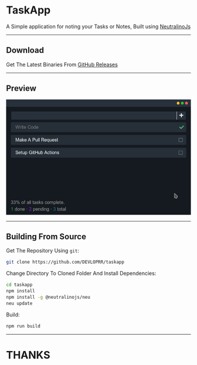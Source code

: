 # TaskApp
A Simple application for noting your Tasks or Notes, Built using [NeutralinoJs](https://github.com/neutralinojs/neutralinojs)

---
## Download
Get The Latest Binaries From [GitHub Releases](https://github.com/DEVLOPRR/taskapp/releases)

---
## Preview
![Preview Image Taken On Linux](./preview.png)

---

## Building From Source

Get The Repository Using `git`:

```bash
git clone https://github.com/DEVLOPRR/taskapp
```

Change Directory To Cloned Folder And Install Dependencies:

```bash
cd taskapp
npm install
npm install -g @neutralinojs/neu
neu update
```

Build:

```bash
npm run build
```

---

# THANKS
